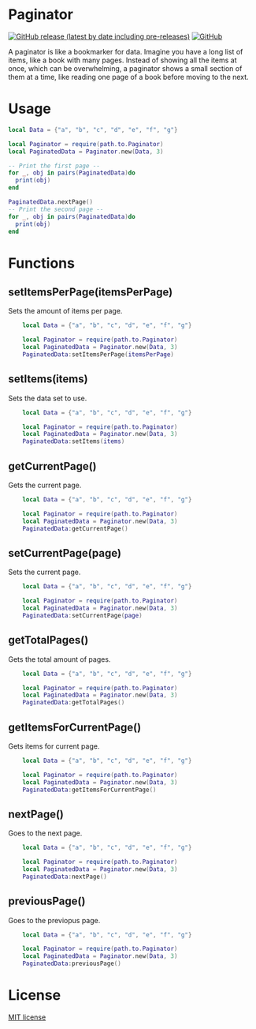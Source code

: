                           
 
# Paginator

[![GitHub release (latest by date including pre-releases)](https://img.shields.io/github/v/release/navendu-pottekkat/awesome-readme?include_prereleases)](https://img.shields.io/github/v/release/navendu-pottekkat/awesome-readme?include_prereleases)
[![GitHub](https://img.shields.io/github/license/navendu-pottekkat/awesome-readme)](https://img.shields.io/github/license/navendu-pottekkat/awesome-readme)

A paginator is like a bookmarker for data. Imagine you have a long list of items, like a book with many pages. Instead of showing all the items at once, which can be overwhelming, a paginator shows a small section of them at a time, like reading one page of a book before moving to the next.

 
# Usage

```lua
local Data = {"a", "b", "c", "d", "e", "f", "g"}

local Paginator = require(path.to.Paginator)
local PaginatedData = Paginator.new(Data, 3)

-- Print the first page --
for _, obj in pairs(PaginatedData)do
  print(obj)
end

PaginatedData.nextPage()
-- Print the second page --
for _, obj in pairs(PaginatedData)do
  print(obj)
end
```

# Functions

## setItemsPerPage(itemsPerPage)
Sets the amount of items per page.

```lua
    local Data = {"a", "b", "c", "d", "e", "f", "g"}

    local Paginator = require(path.to.Paginator)
    local PaginatedData = Paginator.new(Data, 3)
    PaginatedData:setItemsPerPage(itemsPerPage)
```

## setItems(items)
Sets the data set to use.

```lua
    local Data = {"a", "b", "c", "d", "e", "f", "g"}

    local Paginator = require(path.to.Paginator)
    local PaginatedData = Paginator.new(Data, 3)
    PaginatedData:setItems(items)
```

## getCurrentPage()
Gets the current page.

```lua
    local Data = {"a", "b", "c", "d", "e", "f", "g"}

    local Paginator = require(path.to.Paginator)
    local PaginatedData = Paginator.new(Data, 3)
    PaginatedData:getCurrentPage()
```

## setCurrentPage(page)
Sets the current page.

```lua
    local Data = {"a", "b", "c", "d", "e", "f", "g"}

    local Paginator = require(path.to.Paginator)
    local PaginatedData = Paginator.new(Data, 3)
    PaginatedData:setCurrentPage(page)
```

## getTotalPages()
Gets the total amount of pages.

```lua
    local Data = {"a", "b", "c", "d", "e", "f", "g"}

    local Paginator = require(path.to.Paginator)
    local PaginatedData = Paginator.new(Data, 3)
    PaginatedData:getTotalPages()
```

## getItemsForCurrentPage()
Gets items for current page.

```lua
    local Data = {"a", "b", "c", "d", "e", "f", "g"}

    local Paginator = require(path.to.Paginator)
    local PaginatedData = Paginator.new(Data, 3)
    PaginatedData:getItemsForCurrentPage()
```

## nextPage()
Goes to the next page.

```lua
    local Data = {"a", "b", "c", "d", "e", "f", "g"}

    local Paginator = require(path.to.Paginator)
    local PaginatedData = Paginator.new(Data, 3)
    PaginatedData:nextPage()
```
 
## previousPage()
Goes to the previopus page.

```lua
    local Data = {"a", "b", "c", "d", "e", "f", "g"}

    local Paginator = require(path.to.Paginator)
    local PaginatedData = Paginator.new(Data, 3)
    PaginatedData:previousPage()
```
# License


[MIT license](./LICENSE)


